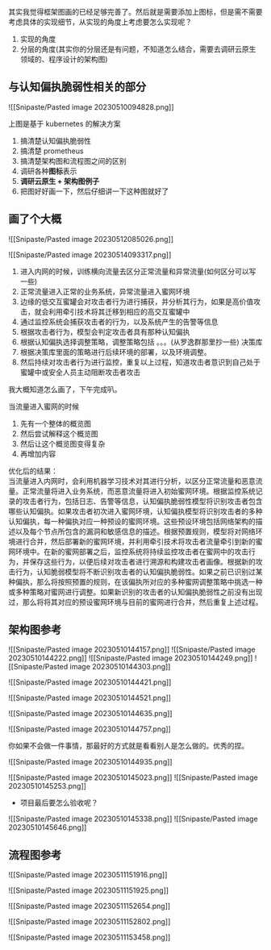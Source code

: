 其实我觉得框架图画的已经足够完善了。然后就是需要添加上图标，但是需不需要考虑具体的实现细节，从实现的角度上考虑要怎么实现呢？

1. 实现的角度
2. 分层的角度(其实你的分层还是有问题，不知道怎么结合，需要去调研云原生领域的、程序设计的架构图)

## 与认知偏执脆弱性相关的部分

![[Snipaste/Pasted image 20230510094828.png]]

上图是基于 kubernetes 的解决方案

1. 搞清楚认知偏执脆弱性
2. 搞清楚 prometheus
3. 搞清楚架构图和流程图之间的区别
4. 调研各种**图标**表示
5. **调研云原生 + 架构图例子**
6. 把图好好画一下，然后仔细讲一下这种图就好了

## 画了个大概

![[Snipaste/Pasted image 20230512085026.png]]

![[Snipaste/Pasted image 20230514093317.png]]

1. 进入内网的时候，训练横向流量去区分正常流量和异常流量(如何区分可以写一些)
2. 正常流量进入正常的业务系统，异常流量进入蜜网环境
3. 边缘的低交互蜜罐会对攻击者行为进行捕获，并分析其行为，如果是高价值攻击，就会利用牵引技术将其迁移到相应的高交互蜜罐中
4. 通过监控系统会捕获攻击者的行为，以及系统产生的告警等信息
5. 根据攻击者行为，模型会判定攻击者具有那种认知偏执
6. 根据认知偏执选择调整策略，调整策略包括 。。。(从罗逸群那里抄一些) 决策库
7. 根据决策库里面的策略进行后续环境的部署，以及环境调整。
8. 然后持续对攻击者行为进行监控，重复以上过程，知道攻击者意识到自己处于蜜罐中或安全人员主动阻断攻击者攻击

我大概知道怎么画了，下午完成叭。

当流量进入蜜网的时候

1. 先有一个整体的概览图
2. 然后尝试解释这个概览图
3. 然后让这个概览图变得复杂
4. 再增加内容

优化后的结果：  
当流量进入内网时，会利用机器学习技术对其进行分析，以区分正常流量和恶意流量。正常流量将进入业务系统，而恶意流量将进入初始蜜网环境。根据监控系统记录的攻击者行为，包括日志、告警等信息，认知偏执脆弱性模型将识别攻击者包含哪些认知偏执。如果攻击者初次进入蜜网环境，认知偏执模型将识别攻击者的多种认知偏执，每一种偏执对应一种预设的蜜网环境。这些预设环境包括网络架构的描述以及每个节点所包含的漏洞和敏感信息的描述。根据预置规则，模型将对网络环境进行合并，然后部署新的蜜网环境，并利用牵引技术将攻击者流量牵引到新的蜜网环境中。在新的蜜网部署之后，监控系统将持续监控攻击者在蜜网中的攻击行为，并保存这些行为，以便后续对攻击者进行溯源和构建攻击者画像。根据新的攻击行为，认知脆弱模型将不断识别攻击者的认知偏执脆弱性。如果之前已识别过某种偏执，那么将按照预置的规则，在该偏执所对应的多种蜜网调整策略中挑选一种或多种策略对蜜网进行调整。如果新识别的攻击者的认知偏执脆弱性之前没有出现过，那么将将其对应的预设蜜网环境与目前的蜜网进行合并，然后重复上述过程。

## 架构图参考
![[Snipaste/Pasted image 20230510144157.png]]
![[Snipaste/Pasted image 20230510144222.png]]
![[Snipaste/Pasted image 20230510144249.png]]
![[Snipaste/Pasted image 20230510144303.png]]

![[Snipaste/Pasted image 20230510144421.png]]

![[Snipaste/Pasted image 20230510144521.png]]

![[Snipaste/Pasted image 20230510144635.png]]

![[Snipaste/Pasted image 20230510144757.png]]

你如果不会做一件事情，那最好的方式就是看看别人是怎么做的。优秀的捏。

![[Snipaste/Pasted image 20230510144935.png]]

![[Snipaste/Pasted image 20230510145023.png]]
![[Snipaste/Pasted image 20230510145253.png]]

- 项目最后要怎么验收呢？

![[Snipaste/Pasted image 20230510145338.png]]
![[Snipaste/Pasted image 20230510145646.png]]

## 流程图参考

![[Snipaste/Pasted image 20230511151916.png]]

![[Snipaste/Pasted image 20230511151925.png]]

![[Snipaste/Pasted image 20230511152654.png]]

![[Snipaste/Pasted image 20230511152802.png]]

![[Snipaste/Pasted image 20230511153458.png]]


